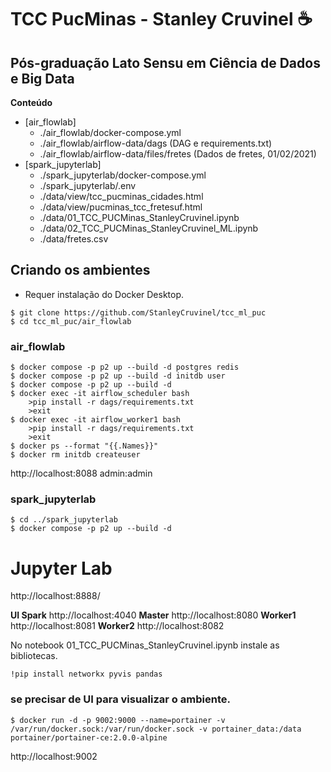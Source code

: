 # TCC PucMinas -  Stanley Cruvinel :coffee:
## Pós-graduação Lato Sensu em Ciência de Dados e Big Data
**Conteúdo** 

<!-- toc -->

- [air_flowlab]
  - ./air_flowlab/docker-compose.yml
  - ./air_flowlab/airflow-data/dags (DAG e requirements.txt)
  - ./air_flowlab/airflow-data/files/fretes (Dados de fretes,  01/02/2021)
- [spark_jupyterlab]
  - ./spark_jupyterlab/docker-compose.yml
  - ./spark_jupyterlab/.env
  - ./data/view/tcc_pucminas_cidades.html 
  - ./data/view/pucminas_tcc_fretesuf.html
  - ./data/01_TCC_PUCMinas_StanleyCruvinel.ipynb
  - ./data/02_TCC_PUCMinas_StanleyCruvinel_ML.ipynb
  - ./data/fretes.csv

<!-- tocstop -->

## Criando os ambientes
- Requer instalação do Docker Desktop. 

```console
$ git clone https://github.com/StanleyCruvinel/tcc_ml_puc
$ cd tcc_ml_puc/air_flowlab
```

### air_flowlab

```console
$ docker compose -p p2 up --build -d postgres redis
$ docker compose -p p2 up --build -d initdb user
$ docker compose -p p2 up --build -d
$ docker exec -it airflow_scheduler bash
    >pip install -r dags/requirements.txt
    >exit
$ docker exec -it airflow_worker1 bash
    >pip install -r dags/requirements.txt
    >exit
$ docker ps --format "{{.Names}}"
$ docker rm initdb createuser
```
http://localhost:8088 
admin:admin

### spark_jupyterlab

```console
$ cd ../spark_jupyterlab
$ docker compose -p p2 up --build -d 
```
# Jupyter Lab
http://localhost:8888/

**UI Spark**
http://localhost:4040
  **Master**
    http://localhost:8080
  **Worker1**
    http://localhost:8081
  **Worker2**
    http://localhost:8082

No notebook 01_TCC_PUCMinas_StanleyCruvinel.ipynb instale as bibliotecas.

```
!pip install networkx pyvis pandas
```


### se precisar de UI para visualizar o ambiente.

```console
$ docker run -d -p 9002:9000 --name=portainer -v /var/run/docker.sock:/var/run/docker.sock -v portainer_data:/data  portainer/portainer-ce:2.0.0-alpine
```

http://localhost:9002
